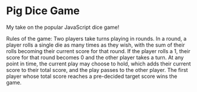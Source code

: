 # Pig Dice Game
My take on the popular JavaScript dice game!

Rules of the game:
Two players take turns playing in rounds.
In a round, a player rolls a single die as many times as they wish, with the sum of their rolls becoming their current score for that round.
If the player rolls a 1, their score for that round becomes 0 and the other player takes a turn.
At any point in time, the current play may choose to hold, which adds their current score to their total score, and the play passes to the other player.
The first player whose total score reaches a pre-decided target score wins the game.
